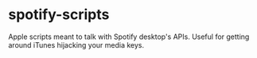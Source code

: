 spotify-scripts
===============

Apple scripts meant to talk with Spotify desktop's APIs. Useful for getting around iTunes hijacking your media keys.
